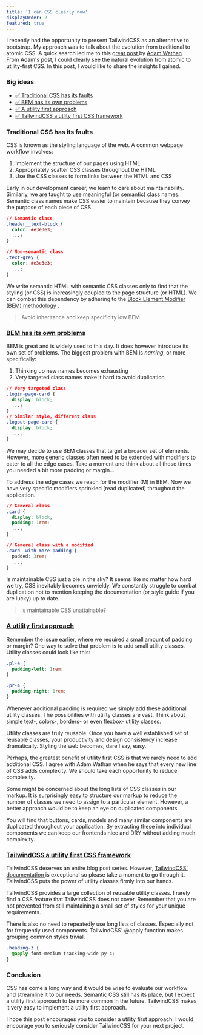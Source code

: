 ```yaml
---
title: 'I can CSS clearly now'
displayOrder: 2
featured: true
---
```


I recently had the opportunity to present TailwindCSS as an alternative to bootstrap. My approach
was to talk about the evolution from traditional to atomic CSS. A quick search led me to this
<a href="https://adamwathan.me/css-utility-classes-and-separation-of-concerns/" target="_blank" rel="noreferrer noopener">
great post
</a>
by
<a href="https://adamwathan.me/" target="_blank" rel="noreferrer noopener">Adam Wathan</a>.&nbsp;
From Adam's post, I could clearly see the natural evolution from atomic to utility-first CSS.
In this post, I would like to share the insights I gained.

<!-- more -->

### Big ideas

- [✅ Traditional CSS has its faults](#traditional-css-has-its-faults)
- [✅ BEM has its own problems](#bem-has-its-own-problems)
- [✅ A utility first approach](#a-utility-first-approach)
- [✅ TailwindCSS a utlity first CSS framework](#tailwindcss-a-utility-first-css-framework)

### Traditional CSS has its faults

CSS is known as the styling language of the web. A common webpage workflow involves:

1. Implement the structure of our pages using HTML
2. Appropriately scatter CSS classes throughout the HTML
3. Use the CSS classes to form links between the HTML and CSS

Early in our development career, we learn to care about maintainability. Similarly, we are
taught to use meaningful (or semantic) class names. Semantic class names make CSS easier to
maintain because they convey the purpose of each piece of CSS.

```css
// Semantic class
.header__text-block {
  color: #e3e3e3;
  ...;
}

// Non-semantic class
.text-grey {
  color: #e3e3e3;
  ...;
}
```

We write semantic HTML with semantic CSS classes only to find that the styling (or CSS) is
increasingly coupled to the page structure (or HTML). We can combat this dependency by
adhering to the
<a href="https://blog.decaf.de/2015/06/24/why-bem-in-a-nutshell/" target="_blank" rel="noreferrer noopener">
Block Element Modifier (BEM) methodology
</a>.

> Avoid inheritance and keep specificity low <span>BEM</span>

### [BEM has its own problems](#bem-has-its-own-problems)

BEM is great and is widely used to this day. It does however introduce its own set of
problems. The biggest problem with BEM is <em>naming</em>, or more specifically:

1. Thinking up new names becomes exhausting
2. Very targeted class names make it hard to avoid duplication

```css
// Very targeted class
.login-page-card {
  display: block;
  ...;
}
// Similar style, different class
.logout-page-card {
  display: block;
  ...;
}
```

We may decide to use BEM classes that target a broader set of elements. However, more
generic classes often need to be extended with modifiers to cater to all the edge cases.
Take a moment and think about all those times you needed a bit more padding or margin...

To address the edge cases we reach for the modifier (M) in BEM. Now we have very
specific modifiers sprinkled (read duplicated) throughout the application.

```css
// General class
.card {
  display: block;
  padding: 1rem;
  ...;
}

// General class with a modified
.card--with-more-padding {
  padded: 3rem;
  ...;
}
```

Is maintainable CSS just a pie in the sky? It seems like no matter how hard we try, CSS
inevitably becomes unwieldy. We constantly struggle to combat duplication not to mention
keeping the documentation (or style guide if you are lucky) up to date.

> Is maintainable CSS unattainable?

### [A utility first approach](#a-utility-first-approach)

Remember the issue earlier, where we required a small amount of padding or margin? One
way to solve that problem is to add small utility classes. Utility classes could look like
this:

```css
.pl-4 {
  padding-left: 1rem;
}

.pr-4 {
  padding-right: 1rem;
}
```

Whenever additional padding is required we simply add these additional utility classes.
The possibilities with utility classes are vast. Think about simple text-,
colors-, borders- or even flexbox- utility classes.

Utility classes are truly reusable. Once you have a well established set of reusable
classes, your productivity and design consistency increase dramatically. Styling the web becomes,
dare I say, easy.

Perhaps, the greatest benefit of utility first CSS is that we rarely need to add additional
CSS. I agree with Adam Wathan when he says that every new line of CSS adds complexity. We
should take each opportunity to reduce complexity.

Some might be concerned about the long lists of CSS classes in our markup. It is surprisingly
easy to structure our markup to reduce the number of classes we need to assign to a
particular element. However, a better approach would be to keep an eye on duplicated components.

You will find that buttons, cards, models and many similar components are duplicated throughout
your application. By extracting these into individual components we can keep our frontends
nice and DRY without adding much complexity.

### [TailwindCSS a utility first CSS framework](#tailwindcss-a-utility-first-css-framework)

TailwindCSS deserves an entire blog post series. However,
<a href="https://tailwindcss.com/docs" target="_blank" rel="noreferrer noopener">
TailwindCSS' documentation
</a>
is exceptional so please take a moment to go through it. TailwindCSS puts the power of
utility classes firmly into our hands.

TailwindCSS provides a large collection of reusable utility classes. I rarely find a CSS
feature that TailwindCSS does not cover. Remember that you are not prevented from still
maintaining a small set of styles for your unique requirements.

There is also no need to repeatedly use long lists of classes. Especially not for frequently
used components. TailwindCSS' @apply function makes grouping common styles trivial.

```css
.heading-3 {
  @apply font-medium tracking-wide py-4;
}
```

### Conclusion

CSS has come a long way and it would be wise to evaluate our workflow and streamline it to our
needs. Semantic CSS still has its place, but I expect a utility first approach to be more
common in the future. TailwindCSS makes it very easy to implement a utility first approach.

I hope this post encourages you to consider a utility first approach. I would encourage you
to seriously consider TailwindCSS for your next project.
